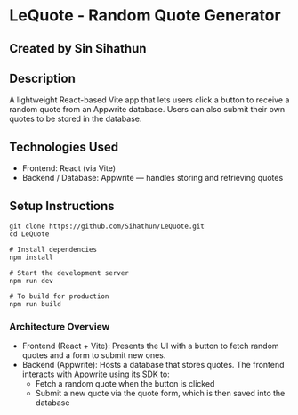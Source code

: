 # LeQuote - Random Quote Generator
## Created by Sin Sihathun

## Description
A lightweight React-based Vite app that lets users click a button to receive a random quote from an Appwrite database. Users can also submit their own quotes to be stored in the database.

## Technologies Used
- Frontend: React (via Vite)
- Backend / Database: Appwrite — handles storing and retrieving quotes

## Setup Instructions
```# Clone the repository
git clone https://github.com/Sihathun/LeQuote.git
cd LeQuote

# Install dependencies
npm install

# Start the development server
npm run dev

# To build for production
npm run build
```

### Architecture Overview
- Frontend (React + Vite): Presents the UI with a button to fetch random quotes and a form to submit new ones.
- Backend (Appwrite): Hosts a database that stores quotes. The frontend interacts with Appwrite using its SDK to:
  * Fetch a random quote when the button is clicked
  * Submit a new quote via the quote form, which is then saved into the database
